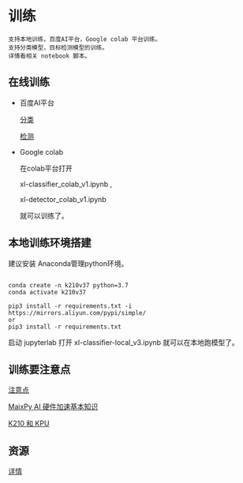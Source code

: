 # 训练

    支持本地训练，百度AI平台，Google colab 平台训练。
    支持分类模型，目标检测模型的训练。
    详情看相关 notebook 脚本。

## 在线训练

- 百度AI平台
  
  [分类](https://aistudio.baidu.com/aistudio/projectdetail/2410414?channel=0&channelType=0&shared=1)

  [检测](https://aistudio.baidu.com/aistudio/projectdetail/2412779?channel=0&channelType=0&shared=1)

- Google colab
  
    在colab平台打开
    
    xl-classifier_colab_v1.ipynb ,
    
    xl-detector_colab_v1.ipynb
    
    就可以训练了。

## 本地训练环境搭建

建议安装 Anaconda管理python环境。

``` shell

conda create -n k210v37 python=3.7
conda activate k210v37

pip3 install -r requirements.txt -i https://mirrors.aliyun.com/pypi/simple/
or
pip3 install -r requirements.txt
```

启动 jupyterlab 打开 xl-classifier-local_v3.ipynb 就可以在本地跑模型了。

## 训练要注意点

[注意点](
https://wiki.sipeed.com/soft/maixpy/zh/course/image/basic/vary.html)

[MaixPy AI 硬件加速基本知识](
https://wiki.sipeed.com/soft/maixpy/zh/course/ai/basic/maixpy_hardware_ai_basic.html)

[K210 和 KPU](
https://github.com/kendryte/nncase/blob/master/docs/FAQ_ZH.md)

## 资源

[详情](
https://github.com/zhen8838/K210_Yolo_framework)

